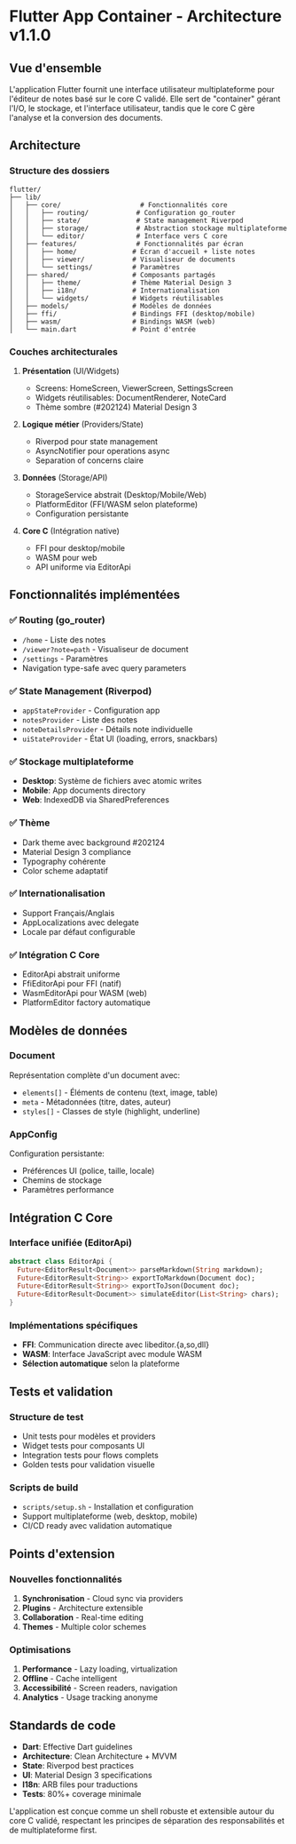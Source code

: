 # Flutter App Container - Architecture v1.1.0

## Vue d'ensemble

L'application Flutter fournit une interface utilisateur multiplateforme pour l'éditeur de notes basé sur le core C validé. Elle sert de "container" gérant l'I/O, le stockage, et l'interface utilisateur, tandis que le core C gère l'analyse et la conversion des documents.

## Architecture

### Structure des dossiers

```
flutter/
├── lib/
│   ├── core/                    # Fonctionnalités core
│   │   ├── routing/            # Configuration go_router
│   │   ├── state/              # State management Riverpod
│   │   ├── storage/            # Abstraction stockage multiplateforme
│   │   └── editor/             # Interface vers C core
│   ├── features/               # Fonctionnalités par écran
│   │   ├── home/              # Écran d'accueil + liste notes
│   │   ├── viewer/            # Visualiseur de documents
│   │   └── settings/          # Paramètres
│   ├── shared/                # Composants partagés
│   │   ├── theme/             # Thème Material Design 3
│   │   ├── i18n/              # Internationalisation
│   │   └── widgets/           # Widgets réutilisables
│   ├── models/                # Modèles de données
│   ├── ffi/                   # Bindings FFI (desktop/mobile)
│   ├── wasm/                  # Bindings WASM (web)
│   └── main.dart              # Point d'entrée
```

### Couches architecturales

1. **Présentation** (UI/Widgets)
   - Screens: HomeScreen, ViewerScreen, SettingsScreen
   - Widgets réutilisables: DocumentRenderer, NoteCard
   - Thème sombre (#202124) Material Design 3

2. **Logique métier** (Providers/State)
   - Riverpod pour state management
   - AsyncNotifier pour operations async
   - Separation of concerns claire

3. **Données** (Storage/API)
   - StorageService abstrait (Desktop/Mobile/Web)
   - PlatformEditor (FFI/WASM selon plateforme)
   - Configuration persistante

4. **Core C** (Intégration native)
   - FFI pour desktop/mobile
   - WASM pour web
   - API uniforme via EditorApi

## Fonctionnalités implémentées

### ✅ Routing (go_router)
- `/home` - Liste des notes
- `/viewer?note=path` - Visualiseur de document
- `/settings` - Paramètres
- Navigation type-safe avec query parameters

### ✅ State Management (Riverpod)
- `appStateProvider` - Configuration app
- `notesProvider` - Liste des notes
- `noteDetailsProvider` - Détails note individuelle
- `uiStateProvider` - État UI (loading, errors, snackbars)

### ✅ Stockage multiplateforme
- **Desktop**: Système de fichiers avec atomic writes
- **Mobile**: App documents directory
- **Web**: IndexedDB via SharedPreferences

### ✅ Thème
- Dark theme avec background #202124
- Material Design 3 compliance
- Typography cohérente
- Color scheme adaptatif

### ✅ Internationalisation
- Support Français/Anglais
- AppLocalizations avec delegate
- Locale par défaut configurable

### ✅ Intégration C Core
- EditorApi abstrait uniforme
- FfiEditorApi pour FFI (natif)
- WasmEditorApi pour WASM (web)
- PlatformEditor factory automatique

## Modèles de données

### Document
Représentation complète d'un document avec:
- `elements[]` - Éléments de contenu (text, image, table)
- `meta` - Métadonnées (titre, dates, auteur)
- `styles[]` - Classes de style (highlight, underline)

### AppConfig
Configuration persistante:
- Préférences UI (police, taille, locale)
- Chemins de stockage
- Paramètres performance

## Intégration C Core

### Interface unifiée (EditorApi)
```dart
abstract class EditorApi {
  Future<EditorResult<Document>> parseMarkdown(String markdown);
  Future<EditorResult<String>> exportToMarkdown(Document doc);
  Future<EditorResult<String>> exportToJson(Document doc);
  Future<EditorResult<Document>> simulateEditor(List<String> chars);
}
```

### Implémentations spécifiques
- **FFI**: Communication directe avec libeditor.{a,so,dll}
- **WASM**: Interface JavaScript avec module WASM
- **Sélection automatique** selon la plateforme

## Tests et validation

### Structure de test
- Unit tests pour modèles et providers
- Widget tests pour composants UI
- Integration tests pour flows complets
- Golden tests pour validation visuelle

### Scripts de build
- `scripts/setup.sh` - Installation et configuration
- Support multiplateforme (web, desktop, mobile)
- CI/CD ready avec validation automatique

## Points d'extension

### Nouvelles fonctionnalités
1. **Synchronisation** - Cloud sync via providers
2. **Plugins** - Architecture extensible
3. **Collaboration** - Real-time editing
4. **Themes** - Multiple color schemes

### Optimisations
1. **Performance** - Lazy loading, virtualization
2. **Offline** - Cache intelligent
3. **Accessibilité** - Screen readers, navigation
4. **Analytics** - Usage tracking anonyme

## Standards de code

- **Dart**: Effective Dart guidelines
- **Architecture**: Clean Architecture + MVVM
- **State**: Riverpod best practices
- **UI**: Material Design 3 specifications
- **I18n**: ARB files pour traductions
- **Tests**: 80%+ coverage minimale

L'application est conçue comme un shell robuste et extensible autour du core C validé, respectant les principes de séparation des responsabilités et de multiplateforme first.